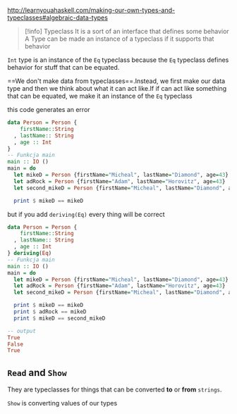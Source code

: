 http://learnyouahaskell.com/making-our-own-types-and-typeclasses#algebraic-data-types

>[!info] Typeclass
>It is a sort of an interface that defines some behavior
>A Type can be made an instance of a typeclass if it supports that behavior

`Int` type is an instance of the `Eq` typeclass because the `Eq` typeclass defines behavior for stuff that can be equated.

==We don't make data from typeclasses==.Instead, we first make our data type and then we think about what it can act like.If if can act like something that can be equated, we make it an instance of the `Eq` typeclass


this code generates an error
```haskell
data Person = Person { 
    firstName::String
  , lastName:: String 
  , age :: Int
}
-- Funkcja main
main :: IO ()
main = do
  let mikeD = Person {firstName="Micheal", lastName="Diamond", age=43}
  let adRock = Person {firstName="Adam", lastName="Horovitz", age=43}
  let second_mikeD = Person {firstName="Micheal", lastName="Diamond", age=43}

  print $ mikeD == mikeD 
```

but if you add `deriving(Eq)` every thing will be correct
```haskell
data Person = Person { 
    firstName::String
  , lastName:: String 
  , age :: Int
} deriving(Eq)
-- Funkcja main
main :: IO ()
main = do
  let mikeD = Person {firstName="Micheal", lastName="Diamond", age=43}
  let adRock = Person {firstName="Adam", lastName="Horovitz", age=43}
  let second_mikeD = Person {firstName="Micheal", lastName="Diamond", age=43}

  print $ mikeD == mikeD 
  print $ adRock == mikeD 
  print $ mikeD == second_mikeD 

-- output
True
False
True
```



## `Read` and `Show`
They are typeclasses for things that can be converted **to** or **from** `strings`.

` Show `  is converting values of our types 









